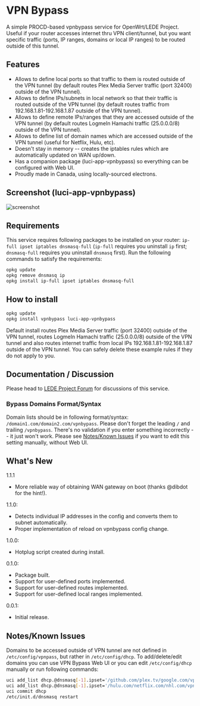 # VPN Bypass
A simple PROCD-based vpnbypass service for OpenWrt/LEDE Project. Useful if your router accesses internet thru VPN client/tunnel, but you want specific traffic (ports, IP ranges, domains or local IP ranges) to be routed outside of this tunnel.

## Features
- Allows to define local ports so that traffic to them is routed outside of the VPN tunnel (by default routes Plex Media Server traffic (port 32400) outside of the VPN tunnel).
- Allows to define IPs/subnets in local network so that their traffic is routed outside of the VPN tunnel (by default routes traffic from 192.168.1.81-192.168.1.87 outside of the VPN tunnel).
- Allows to define remote IPs/ranges that they are accessed outside of the VPN tunnel (by default routes LogmeIn Hamachi traffic (25.0.0.0/8) outside of the VPN tunnel).
- Allows to define list of domain names which are accessed outside of the VPN tunnel (useful for Netflix, Hulu, etc).
- Doesn't stay in memory -- creates the iptables rules which are automatically updated on WAN up/down.
- Has a companion package (luci-app-vpnbypass) so everything can be configured with Web UI.
- Proudly made in Canada, using locally-sourced electrons.

## Screenshot (luci-app-vpnbypass)
![screenshot](https://raw.githubusercontent.com/stangri/screenshots/master/vpnbypass/screenshot01.png "screenshot")

## Requirements
This service requires following packages to be installed on your router: ```ip-full ipset iptables dnsmasq-full``` (```ip-full``` requires you uninstall ```ip``` first; ```dnsmasq-full``` requires you uninstall ```dnsmasq``` first). Run the following commands to satisfy the requirements:
```sh
opkg update
opkg remove dnsmasq ip
opkg install ip-full ipset iptables dnsmasq-full
```

## How to install
```sh
opkg update
opkg install vpnbypass luci-app-vpnbypass
```
Default install routes Plex Media Server traffic (port 32400) outside of the VPN tunnel, routes LogmeIn Hamachi traffic (25.0.0.0/8) outside of the VPN tunnel and also routes internet traffic from local IPs 192.168.1.81-192.168.1.87 outside of the VPN tunnel. You can safely delete these example rules if they do not apply to you.

## Documentation / Discussion
Please head to [LEDE Project Forum](https://forum.lede-project.org/t/vpn-bypass-split-tunneling-service-luci-ui/1106) for discussions of this service.

### Bypass Domains Format/Syntax
Domain lists should be in following format/syntax: ```/domain1.com/domain2.com/vpnbypass```. Please don't forget the leading ```/``` and trailing ```/vpnbypass```. There's no validation if you enter something incorrectly -- it just won't work. Please see [Notes/Known Issues](#notesknown-issues) if you want to edit this setting manually, without Web UI.

## What's New
1.1.1
- More reliable way of obtaining WAN gateway on boot (thanks @dibdot for the hint!).

1.1.0:
- Detects individual IP addresses in the config and converts them to subnet automatically.
- Proper implementation of reload on vpnbypass config change.

1.0.0:
- Hotplug script created during install.

0.1.0:
- Package built.
- Support for user-defined ports implemented.
- Support for user-defined routes implemented.
- Support for user-defined local ranges implemented.

0.0.1:
- Initial release.

## Notes/Known Issues
Domains to be accessed outside of VPN tunnel are not defined in ```/etc/config/vpnpass```, but rather in ```/etc/config/dhcp```. To add/delete/edit domains you can use VPN Bypass Web UI or you can edit ```/etc/config/dhcp``` manually or run following commands:
```sh
uci add_list dhcp.@dnsmasq[-1].ipset='/github.com/plex.tv/google.com/vpnbypass'
uci add_list dhcp.@dnsmasq[-1].ipset='/hulu.com/netflix.com/nhl.com/vpnbypass'
uci commit dhcp
/etc/init.d/dnsmasq restart
```
